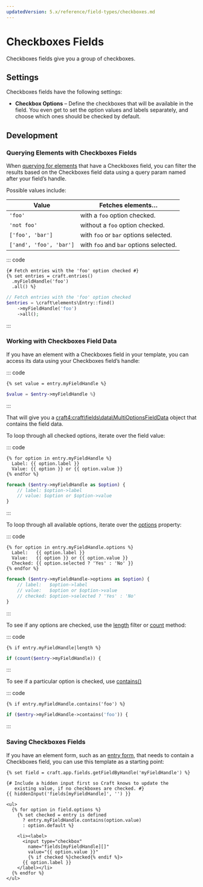 ```yaml
---
updatedVersion: 5.x/reference/field-types/checkboxes.md
---
```


# Checkboxes Fields

Checkboxes fields give you a group of checkboxes.

## Settings

Checkboxes fields have the following settings:

- **Checkbox Options** – Define the checkboxes that will be available in the field. You even get to set the option values and labels separately, and choose which ones should be checked by default.

## Development

### Querying Elements with Checkboxes Fields

When [querying for elements](element-queries.md) that have a Checkboxes field, you can filter the results based on the Checkboxes field data using a query param named after your field’s handle.

Possible values include:

| Value | Fetches elements…
| - | -
| `'foo'` | with a `foo` option checked.
| `'not foo'` | without a `foo` option checked.
| `['foo', 'bar']` | with `foo` or `bar` options selected.
| `['and', 'foo', 'bar']` | with `foo` and `bar` options selected.

::: code
```twig
{# Fetch entries with the 'foo' option checked #}
{% set entries = craft.entries()
  .myFieldHandle('foo')
  .all() %}
```
```php
// Fetch entries with the 'foo' option checked
$entries = \craft\elements\Entry::find()
    ->myFieldHandle('foo')
    ->all();
```
:::

### Working with Checkboxes Field Data

If you have an element with a Checkboxes field in your template, you can access its data using your Checkboxes field’s handle:

::: code
```twig
{% set value = entry.myFieldHandle %}
```
```php
$value = $entry->myFieldHandle %}
```
:::

That will give you a <craft4:craft\fields\data\MultiOptionsFieldData> object that contains the field data.

To loop through all checked options, iterate over the field value:

::: code
```twig
{% for option in entry.myFieldHandle %}
  Label: {{ option.label }}
  Value: {{ option }} or {{ option.value }}
{% endfor %}
```
```php
foreach ($entry->myFieldHandle as $option) {
    // label: $option->label
    // value: $option or $option->value
}
```
:::

To loop through all available options, iterate over the [options](craft4:craft\fields\data\MultiOptionsFieldData::getOptions()) property:

::: code
```twig
{% for option in entry.myFieldHandle.options %}
  Label:   {{ option.label }}
  Value:   {{ option }} or {{ option.value }}
  Checked: {{ option.selected ? 'Yes' : 'No' }}
{% endfor %}
```
```php
foreach ($entry->myFieldHandle->options as $option) {
    // label:   $option->label
    // value:   $option or $option->value
    // checked: $option->selected ? 'Yes' : 'No'
}
```
:::

To see if any options are checked, use the [length](https://twig.symfony.com/doc/3.x/filters/length.html) filter or [count](https://www.php.net/manual/en/function.count.php) method:

::: code
```twig
{% if entry.myFieldHandle|length %}
```
```php
if (count($entry->myFieldHandle)) {
```
:::

To see if a particular option is checked, use [contains()](craft4:craft\fields\data\MultiOptionsFieldData::contains())

::: code
```twig
{% if entry.myFieldHandle.contains('foo') %}
```
```php
if ($entry->myFieldHandle->contains('foo')) {
```
:::

### Saving Checkboxes Fields

If you have an element form, such as an [entry form](https://craftcms.com/knowledge-base/entry-form), that needs to contain a Checkboxes field, you can use this template as a starting point:

```twig
{% set field = craft.app.fields.getFieldByHandle('myFieldHandle') %}

{# Include a hidden input first so Craft knows to update the
   existing value, if no checkboxes are checked. #}
{{ hiddenInput('fields[myFieldHandle]', '') }}

<ul>
  {% for option in field.options %}
    {% set checked = entry is defined
      ? entry.myFieldHandle.contains(option.value)
      : option.default %}

    <li><label>
      <input type="checkbox"
        name="fields[myFieldHandle][]"
        value="{{ option.value }}"
        {% if checked %}checked{% endif %}>
      {{ option.label }}
    </label></li>
  {% endfor %}
</ul>
```
